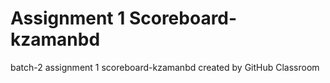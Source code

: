 # Assignment 1 Scoreboard-kzamanbd
batch-2 assignment 1 scoreboard-kzamanbd created by GitHub Classroom
